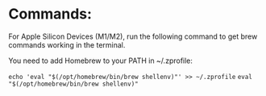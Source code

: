 # Commands:

For Apple Silicon Devices (M1/M2), run the following command to get brew commands working in the terminal.

You need to add Homebrew to your PATH in ~/.zprofile:

`echo 'eval "$(/opt/homebrew/bin/brew shellenv)"' >> ~/.zprofile`
`eval "$(/opt/homebrew/bin/brew shellenv)"`
